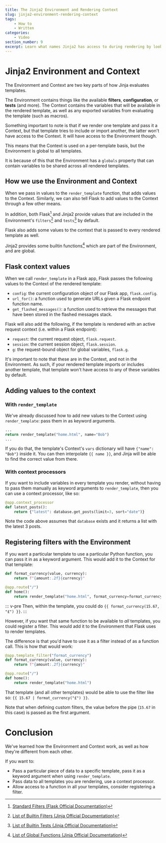 ```yaml
---
title: The Jinja2 Environment and Rendering Context
slug: jinja2-environment-rendering-context
tags:
    - How to
    - Written
categories:
    - Video
section_number: 9
excerpt: Learn what names Jinja2 has access to during rendering by looking at the Environment and Context.
---
```


# Jinja2 Environment and Context

The Environment and Context are two key parts of how Jinja evaluates templates.

The Environment contains things like the available **filters**, **configuration**, or **tests** (and more). The Context contains the variables that will be available in the rendered template, as well as any exported variables from evaluating the template (such as macros).

Something important to note is that if we render one template and pass it a Context, but that template tries to include or import another, the latter won't have access to the Context. It will have access to the Environment though.

This means that the Context is used on a per-template basis, but the Environment is global to all templates.

It is because of this that the Environment has a `globals` property that can contain variables to be shared across all rendered templates.

## How we use the Environment and Context

When we pass in values to the `render_template` function, that adds values to the Context. Similarly, we can also tell Flask to add values to the Context through a few other means.

In addition, both Flask[^flask_filters] and Jinja2 provide values that are included in the Environment's `filters`[^builtin_filters] and `tests`[^builtin_tests] by default.

Flask also adds some values to the context that is passed to every rendered template as well.

Jinja2 provides some builtin functions[^builtin_functions] which are part of the Environment, and are global.

## Flask context values

When we call `render_template` in a Flask app, Flask passes the following values to the Context of the rendered template:

- `config`: the current configuration object of our Flask app, `flask.config`.
- `url_for()`: a function used to generate URLs given a Flask endpoint function name.
- `get_flashed_messages()`: a function used to retrieve the messages that have been stored in the flashed messages stack.

Flask will also add the following, if the template is rendered with an active request context (i.e. within a Flask endpoint):

- `request`: the current request object, `flask.request`.
- `session`: the current session object, `flask.session`.
- `g`: the request-bound object for global variables, `flask.g`.

It's important to note that these are in the Context, and not in the Environment. As such, if your rendered template imports or includes another template, that template won't have access to any of these variables by default.

## Adding values to the context

### With `render_template`

We've already discussed how to add new values to the Context using `render_template`: pass them in as keyword arguments.

```py
...
return render_template("home.html", name="Bob")
...
```

If you do that, the template's Context's `vars` dictionary will have `{"name": "Bob"}` inside it. You can then interpolate `{{ name }}`, and Jinja will be able to find the correct value from there.

### With context processors

If you want to include variables in every template you render, without having to pass them manually as keyword arguments to `render_template`, then you can use a context processor, like so:

```py
@app.context_processor
def latest_posts():
    return {"latest": database.get_posts(limit=3, sort="date")}
```

Note the code above assumes that `database` exists and it returns a list with the latest 3 posts.

## Registering filters with the Environment

If you want a particular template to use a particular Python function, you can pass it in as a keyword argument. This would add it to the Context for that template:

```py
def format_currency(value, currency):
    return f"{amount:.2f}{currency}"

@app.route("/")
def home():
    return render_template("home.html", format_currency=format_currency)
```

::: v-pre
Then, within the template, you could do `{{ format_currency(15.67, "£") }}`.
:::

However, if you want that same function to be available to _all_ templates, you could register a filter. This would add it to the Environment that Flask uses to render templates.

The difference is that you'd have to use it as a filter instead of as a function call. This is how that would work:

```py
@app.template_filter("format_currency")
def format_currency(value, currency):
    return f"{amount:.2f}{currency}"

@app.route("/")
def home():
    return render_template("home.html")
```

That template (and all other templates) would be able to use the filter like so: `{{ 15.67 | format_currency("£") }}`.

Note that when defining custom filters, the value before the pipe (`15.67` in this case) is passed as the first argument.

# Conclusion

We've learned how the Environment and Context work, as well as how they're different from each other.

If you want to:

- Pass a particular piece of data to a specific template, pass it as a keyword argument when using `render_template`.
- Pass data to all templates you are rendering, use a context processor.
- Allow access to a function in all your templates, consider registering a filter.


[^jinja2_context]: [The Context (Jinja Official Documentation)](https://jinja.palletsprojects.com/en/2.11.x/api/#the-context)
[^builtin_filters]: [List of Builtin Filters (Jinja Official Documentation)](https://jinja.palletsprojects.com/en/2.11.x/templates/#list-of-builtin-filters)
[^flask_filters]: [Standard Filters (Flask Official Documentation)](https://flask.palletsprojects.com/en/1.1.x/templating/#standard-filters)
[^builtin_tests]: [List of Builtin Tests (Jinja Official Documentation)](https://jinja.palletsprojects.com/en/2.11.x/templates/#list-of-builtin-tests)
[^builtin_functions]: [List of Global Functions (Jinja Official Documentation)](https://jinja.palletsprojects.com/en/2.11.x/templates/#list-of-global-functions)

